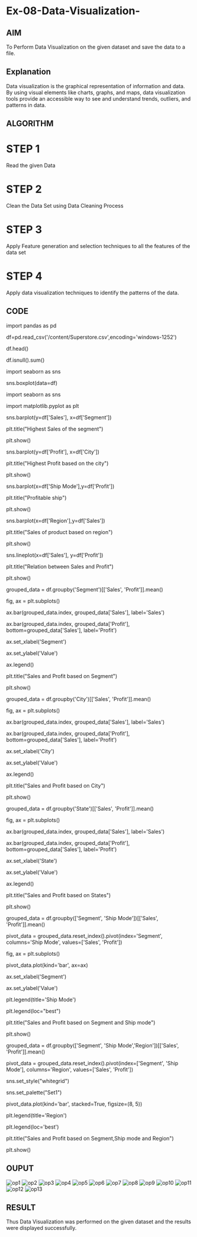 # Ex-08-Data-Visualization-

## AIM
To Perform Data Visualization on the given dataset and save the data to a file. 

## Explanation
Data visualization is the graphical representation of information and data. By using visual elements like charts, graphs, and maps, data visualization tools provide an accessible way to see and understand trends, outliers, and patterns in data.

## ALGORITHM
# STEP 1
Read the given Data
# STEP 2
Clean the Data Set using Data Cleaning Process
# STEP 3
Apply Feature generation and selection techniques to all the features of the data set
# STEP 4
Apply data visualization techniques to identify the patterns of the data.


## CODE

import pandas as pd

df=pd.read_csv('/content/Superstore.csv',encoding='windows-1252')

df.head()

df.isnull().sum()

import seaborn as sns

sns.boxplot(data=df)

import seaborn as sns

import matplotlib.pyplot as plt

sns.barplot(y=df['Sales'], x=df['Segment'])

plt.title("Highest Sales of the segment")

plt.show()

sns.barplot(y=df['Profit'], x=df['City'])

plt.title("Highest Profit based on the city")

plt.show()

sns.barplot(x=df['Ship Mode'],y=df['Profit'])

plt.title("Profitable ship")

plt.show()

sns.barplot(x=df['Region'],y=df['Sales'])

plt.title("Sales of product based  on region")

plt.show()

sns.lineplot(x=df['Sales'], y=df['Profit'])

plt.title("Relation between Sales and Profit")

plt.show()

grouped_data = df.groupby('Segment')[['Sales', 'Profit']].mean()

fig, ax = plt.subplots()

ax.bar(grouped_data.index, grouped_data['Sales'], label='Sales')

ax.bar(grouped_data.index, grouped_data['Profit'], bottom=grouped_data['Sales'], label='Profit')

ax.set_xlabel('Segment')

ax.set_ylabel('Value')

ax.legend()

plt.title("Sales and Profit based on Segment")

plt.show()

grouped_data = df.groupby('City')[['Sales', 'Profit']].mean()

fig, ax = plt.subplots()

ax.bar(grouped_data.index, grouped_data['Sales'], label='Sales')

ax.bar(grouped_data.index, grouped_data['Profit'], bottom=grouped_data['Sales'], label='Profit')

ax.set_xlabel('City')

ax.set_ylabel('Value')

ax.legend()

plt.title("Sales and Profit based on City")

plt.show()

grouped_data = df.groupby('State')[['Sales', 'Profit']].mean()

fig, ax = plt.subplots()

ax.bar(grouped_data.index, grouped_data['Sales'], label='Sales')

ax.bar(grouped_data.index, grouped_data['Profit'], bottom=grouped_data['Sales'], label='Profit')

ax.set_xlabel('State')

ax.set_ylabel('Value')

ax.legend()

plt.title("Sales and Profit based on States")

plt.show()

grouped_data = df.groupby(['Segment', 'Ship Mode'])[['Sales', 'Profit']].mean()

pivot_data = grouped_data.reset_index().pivot(index='Segment', columns='Ship Mode', values=['Sales', 'Profit'])

fig, ax = plt.subplots()

pivot_data.plot(kind='bar', ax=ax)

ax.set_xlabel('Segment')

ax.set_ylabel('Value')

plt.legend(title='Ship Mode')

plt.legend(loc="best")

plt.title("Sales and Profit based on Segment and Ship mode")

plt.show()

grouped_data = df.groupby(['Segment', 'Ship Mode','Region'])[['Sales', 'Profit']].mean()

pivot_data = grouped_data.reset_index().pivot(index=['Segment', 'Ship Mode'], columns='Region', values=['Sales', 'Profit'])

sns.set_style("whitegrid")

sns.set_palette("Set1")

pivot_data.plot(kind='bar', stacked=True, figsize=(8, 5))

plt.legend(title='Region')

plt.legend(loc='best')

plt.title("Sales and Profit based on Segment,Ship mode and Region")

plt.show()


## OUPUT

![op1](https://github.com/Thirisaa/Ex-08-Data-Visualization-/assets/112301582/38af0e2d-dbee-4ce8-8c4f-b5e9db7266f6)
![op2](https://github.com/Thirisaa/Ex-08-Data-Visualization-/assets/112301582/182a6fae-03f7-457a-94d6-6116e8b7e302)
![op3](https://github.com/Thirisaa/Ex-08-Data-Visualization-/assets/112301582/aa255e27-f145-43e5-a5a0-ff5dd413266e)
![op4](https://github.com/Thirisaa/Ex-08-Data-Visualization-/assets/112301582/fec14654-ac47-470f-b935-5469daa53bcb)
![op5](https://github.com/Thirisaa/Ex-08-Data-Visualization-/assets/112301582/3edf622b-6a25-46d7-b42f-e0af9f03c5c2)
![op6](https://github.com/Thirisaa/Ex-08-Data-Visualization-/assets/112301582/5f3d0697-b66f-4d55-8faa-0ac04d18a7b2)
![op7](https://github.com/Thirisaa/Ex-08-Data-Visualization-/assets/112301582/b6ccc827-fed7-4443-93c2-b730003a4938)
![op8](https://github.com/Thirisaa/Ex-08-Data-Visualization-/assets/112301582/46e3c7b5-4fd8-4b3a-b45b-d4a49f102741)
![op9](https://github.com/Thirisaa/Ex-08-Data-Visualization-/assets/112301582/461b904f-2717-4a73-8efd-dc039252050d)
![op10](https://github.com/Thirisaa/Ex-08-Data-Visualization-/assets/112301582/1d77e816-d3b7-4359-9a10-88f6397f0032)
![op11](https://github.com/Thirisaa/Ex-08-Data-Visualization-/assets/112301582/5ebb8c17-2c4e-46c2-b55b-61c57f7510f4)
![op12](https://github.com/Thirisaa/Ex-08-Data-Visualization-/assets/112301582/f3aae47b-ad16-4807-9542-fe49e2d5a11b)
![op13](https://github.com/Thirisaa/Ex-08-Data-Visualization-/assets/112301582/2c5e87c2-79b6-4cb9-ae01-4ed52834e27f)

## RESULT

Thus Data Visualization was performed on the given dataset and the results were displayed successfully.



